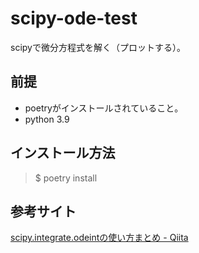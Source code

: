 # scipy-ode-test
scipyで微分方程式を解く（プロットする）。

## 前提
- poetryがインストールされていること。
- python 3.9

## インストール方法
> $ poetry install

## 参考サイト
[scipy.integrate.odeintの使い方まとめ - Qiita](https://qiita.com/Sunset_Yuhi/items/d938718ad277eeab746c)
